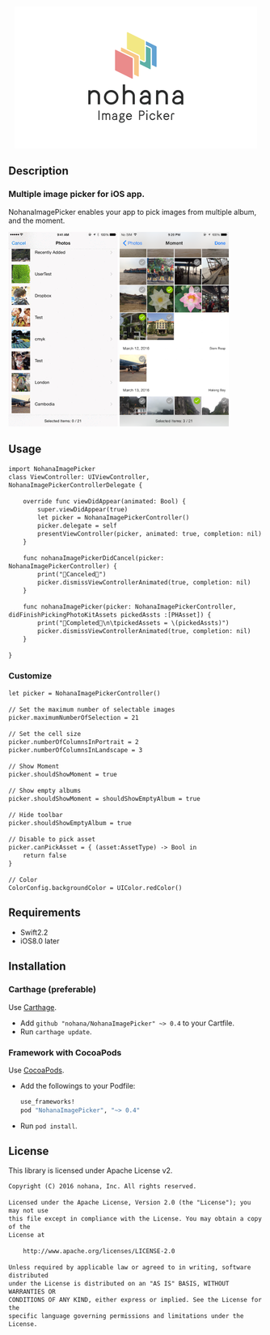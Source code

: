 <p align="center"><img src="./Images/logo.png" width="480" height="280" /></p>

## Description

### Multiple image picker for iOS app.

NohanaImagePicker enables your app to pick images from multiple album, and the moment.

<img src="./Images/collection.gif" width="216" /> <img src="./Images/moment.png" width="216" />

## Usage

```
import NohanaImagePicker
class ViewController: UIViewController, NohanaImagePickerControllerDelegate {
    
    override func viewDidAppear(animated: Bool) {
        super.viewDidAppear(true)
        let picker = NohanaImagePickerController()
        picker.delegate = self
        presentViewController(picker, animated: true, completion: nil)
    }
    
    func nohanaImagePickerDidCancel(picker: NohanaImagePickerController) {
        print("🐷Canceled🙅")
        picker.dismissViewControllerAnimated(true, completion: nil)
    }
    
    func nohanaImagePicker(picker: NohanaImagePickerController, didFinishPickingPhotoKitAssets pickedAssts :[PHAsset]) {
        print("🐷Completed🙆\n\tpickedAssets = \(pickedAssts)")
        picker.dismissViewControllerAnimated(true, completion: nil)
    }

}
```

### Customize

```
let picker = NohanaImagePickerController()

// Set the maximum number of selectable images
picker.maximumNumberOfSelection = 21

// Set the cell size
picker.numberOfColumnsInPortrait = 2
picker.numberOfColumnsInLandscape = 3

// Show Moment
picker.shouldShowMoment = true

// Show empty albums
picker.shouldShowMoment = shouldShowEmptyAlbum = true

// Hide toolbar
picker.shouldShowEmptyAlbum = true

// Disable to pick asset
picker.canPickAsset = { (asset:AssetType) -> Bool in
    return false
}

// Color
ColorConfig.backgroundColor = UIColor.redColor()
```

## Requirements

- Swift2.2
- iOS8.0 later

## Installation

### Carthage (preferable)

Use [Carthage](https://github.com/Carthage/Carthage).

- Add `github "nohana/NohanaImagePicker" ~> 0.4` to your Cartfile.
- Run `carthage update`.

### Framework with CocoaPods

Use [CocoaPods](https://cocoapods.org/).

- Add the followings to your Podfile:

    ```ruby
    use_frameworks!
    pod "NohanaImagePicker", "~> 0.4"
    ```

- Run `pod install`.


## License

This library is licensed under Apache License v2.

```
Copyright (C) 2016 nohana, Inc. All rights reserved.

Licensed under the Apache License, Version 2.0 (the "License"); you may not use
this file except in compliance with the License. You may obtain a copy of the
License at

    http://www.apache.org/licenses/LICENSE-2.0

Unless required by applicable law or agreed to in writing, software distributed
under the License is distributed on an "AS IS" BASIS, WITHOUT WARRANTIES OR
CONDITIONS OF ANY KIND, either express or implied. See the License for the
specific language governing permissions and limitations under the License.
```
